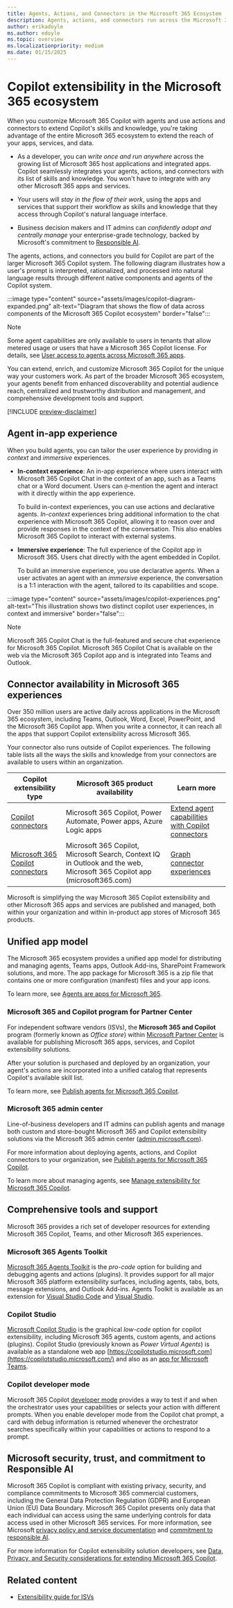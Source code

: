 ```yaml
---
title: Agents, Actions, and Connectors in the Microsoft 365 Ecosystem
description: Agents, actions, and connectors run across the Microsoft 365 ecosystem. Learn how the Microsoft 365 ecosystem extends the reach of your apps, services, and data.
author: erikadoyle
ms.author: edoyle
ms.topic: overview
ms.localizationpriority: medium
ms.date: 01/15/2025
---
```


# Copilot extensibility in the Microsoft 365 ecosystem

When you customize Microsoft 365 Copilot with agents and use actions and connectors to extend Copilot's skills and knowledge, you're taking advantage of the entire Microsoft 365 ecosystem to extend the reach of your apps, services, and data.

- As a developer, you can *write once and run anywhere* across the growing list of Microsoft 365 host applications and integrated apps. Copilot seamlessly integrates your agents, actions, and connectors with its list of skills and knowledge. You won't have to integrate with any other Microsoft 365 apps and services.

- Your users will *stay in the flow of their work*, using the apps and services that support their workflow as skills and knowledge that they access through Copilot's natural language interface.

- Business decision makers and IT admins can *confidently adopt and centrally manage* your enterprise-grade technology, backed by Microsoft's commitment to [Responsible AI](#microsoft-security-trust-and-commitment-to-responsible-ai).

The agents, actions, and connectors you build for Copilot are part of the larger Microsoft 365 Copilot system. The following diagram illustrates how a user's prompt is interpreted, rationalized, and processed into natural language results through different native components and agents of the Copilot system.

:::image type="content" source="assets/images/copilot-diagram-expanded.png" alt-text="Diagram that shows the flow of data across components of the Microsoft 365 Copilot ecosystem" border="false":::

> [!NOTE]
> Some agent capabilities are only available to users in tenants that allow metered usage or users that have a Microsoft 365 Copilot license. For details, see [User access to agents across Microsoft 365 apps](prerequisites.md#user-access-to-agents-across-Microsoft-365-apps).

You can extend, enrich, and customize Microsoft 365 Copilot for the unique way your customers work. As part of the broader Microsoft 365 ecosystem, your  agents benefit from enhanced discoverability and potential audience reach, centralized and trustworthy distribution and management, and comprehensive development tools and support.

[!INCLUDE [preview-disclaimer](includes/preview-disclaimer.md)]

## Agent in-app experience

When you build agents, you can tailor the user experience by providing *in context* and *immersive* experiences.

- **In-context experience**: An in-app experience where users interact with Microsoft 365 Copilot Chat in the context of an app, such as a Teams chat or a Word document. Users can `@`-mention the agent and interact with it directly within the app experience.

  To build in-context experiences, you can use actions and declarative agents. *In-context* experiences bring additional information to the chat experience with Microsoft 365 Copilot, allowing it to reason over and provide responses in the context of the conversation. This also enables Microsoft 365 Copilot to interact with external systems.

- **Immersive experience**: The full experience of the Copilot app in Microsoft 365. Users chat directly with the agent embedded in Copilot.

    To build an immersive experience, you use declarative agents. When a user activates an agent with an *immersive* experience, the conversation is a 1:1 interaction with the agent, tailored to its capabilities and scope.

:::image type="content" source="assets/images/copilot-experiences.png" alt-text="This illustration shows two distinct copilot user experiences, in context and immersive" border="false":::

> [!NOTE]
> Microsoft 365 Copilot Chat is the full-featured and secure chat experience for Microsoft 365 Copilot. Microsoft 365 Copilot Chat is available on the web via the Microsoft 365 Copilot app and is integrated into Teams and Outlook.​

## Connector availability in Microsoft 365 experiences

Over 350 million users are active daily across applications in the Microsoft 365 ecosystem, including Teams, Outlook, Word, Excel, PowerPoint, and the Microsoft 365 Copilot app. When you write a connector, it can reach all the apps that support Copilot extensibility across Microsoft 365.

Your connector also runs outside of Copilot experiences. The following table lists all the ways the skills and knowledge from your connectors are available to users within an organization.

|Copilot extensibility type|Microsoft 365 product availability|Learn more|
|----------|-----------|------------|
|[Copilot connectors](/microsoft-copilot-studio/copilot-plugins-overview?context=/microsoft-365-copilot/extensibility/context)|Microsoft 365 Copilot, Power Automate, Power apps, Azure Logic apps| [Extend agent capabilities with Copilot connectors](/microsoft-copilot-studio/copilot-connectors-in-copilot-studio)|
|[Microsoft 365 Copilot connectors](./overview-graph-connector.md) |Microsoft 365 Copilot, Microsoft Search, Context IQ in Outlook and the web, Microsoft 365 Copilot app (microsoft365.com)|[Graph connector experiences](/graph/connecting-external-content-experiences?context=%2Fmicrosoft-365-copilot%2Fextensibility%2Fcontext)|

Microsoft is simplifying the way Microsoft 365 Copilot extensibility and other Microsoft 365 apps and services are published and managed, both within your organization and within in-product app stores of Microsoft 365 products.

## Unified app model

The Microsoft 365 ecosystem provides a unified app model for distributing and managing agents, Teams apps, Outlook Add-ins, SharePoint Framework solutions, and more. The app package for Microsoft 365 is a zip file that contains one or more configuration (manifest) files and your app icons.

To learn more, see [Agents are apps for Microsoft 365](agents-are-apps.md).

### Microsoft 365 and Copilot program for Partner Center

For independent software vendors (ISVs), the **Microsoft 365 and Copilot** program (formerly known as *Office store*) within [Microsoft Partner Center](https://partner.microsoft.com) is available for publishing Microsoft 365 apps, services, and Copilot extensibility solutions.

After your solution is purchased and deployed by an organization, your agent's actions are incorporated into a unified catalog that represents Copilot's available skill list.

To learn more, see [Publish agents for Microsoft 365 Copilot](./publish.md).

### Microsoft 365 admin center

Line-of-business developers and IT admins can publish agents and manage both custom and store-bought Microsoft 365 and Copilot extensibility solutions via the Microsoft 365 admin center ([admin.microsoft.com](https://admin.microsoft.com)).

For more information about deploying agents, actions, and Copilot connectors to your organization, see [Publish agents for Microsoft 365 Copilot](./publish.md).

To learn more about managing agents, see [Manage extensibility for Microsoft 365 Copilot](manage.md).

## Comprehensive tools and support

Microsoft 365 provides a rich set of developer resources for extending Microsoft 365 Copilot, Teams, and other Microsoft 365 experiences.

### Microsoft 365 Agents Toolkit

[Microsoft 365 Agents Toolkit](https://aka.ms/M365AgentsToolkit) is the *pro-code* option for building and debugging agents and actions (plugins). It provides support for all major Microsoft 365 platform extensibility surfaces, including agents, tabs, bots, message extensions, and Outlook Add-ins. Agents Toolkit is available as an extension for [Visual Studio Code](https://marketplace.visualstudio.com/items?itemName=TeamsDevApp.ms-teams-vscode-extension) and [Visual Studio](/microsoftteams/platform/toolkit/toolkit-v4/install-teams-toolkit-vs).

### Copilot Studio

[Microsoft Copilot Studio](/microsoft-copilot-studio/copilot-plugins-overview?context=%2Fmicrosoft-365-copilot%2Fextensibility%2Fcontext) is the graphical *low-code* option for copilot extensibility, including Microsoft 365 agents, custom agents, and actions (plugins). Copilot Studio (previously known as *Power Virtual Agents*) is available as a standalone web app [https://copilotstudio.microsoft.com](https://copilotstudio.microsoft.com/) and also as an [app for Microsoft Teams](https://aka.ms/PVATeamsApp?azure-portal=true).

### Copilot developer mode

Microsoft 365 Copilot [developer mode](./debugging-copilot-agent.md) provides a way to test if and when the orchestrator uses your capabilities or selects your action with different prompts. When you enable developer mode from the Copilot chat prompt, a card with debug information is returned whenever the orchestrator searches specifically within your capabilities or actions to respond to a prompt.

## Microsoft security, trust, and commitment to Responsible AI

Microsoft 365 Copilot is compliant with existing privacy, security, and compliance commitments to Microsoft 365 commercial customers, including the General Data Protection Regulation (GDPR) and European Union (EU) Data Boundary. Microsoft 365 Copilot presents only data that each individual can access using the same underlying controls for data access used in other Microsoft 365 services. For more information, see Microsoft [privacy policy and service documentation](https://privacy.microsoft.com/) and [commitment to responsible AI](https://www.microsoft.com/ai/responsible-ai).

For more information for Copilot extensibility solution developers, see [Data, Privacy, and Security considerations for extending Microsoft 365 Copilot](./data-privacy-security.md).

## Related content

- [Extensibility guide for ISVs](/microsoft-cloud/dev/copilot/isv/isv-extensibility-story)
